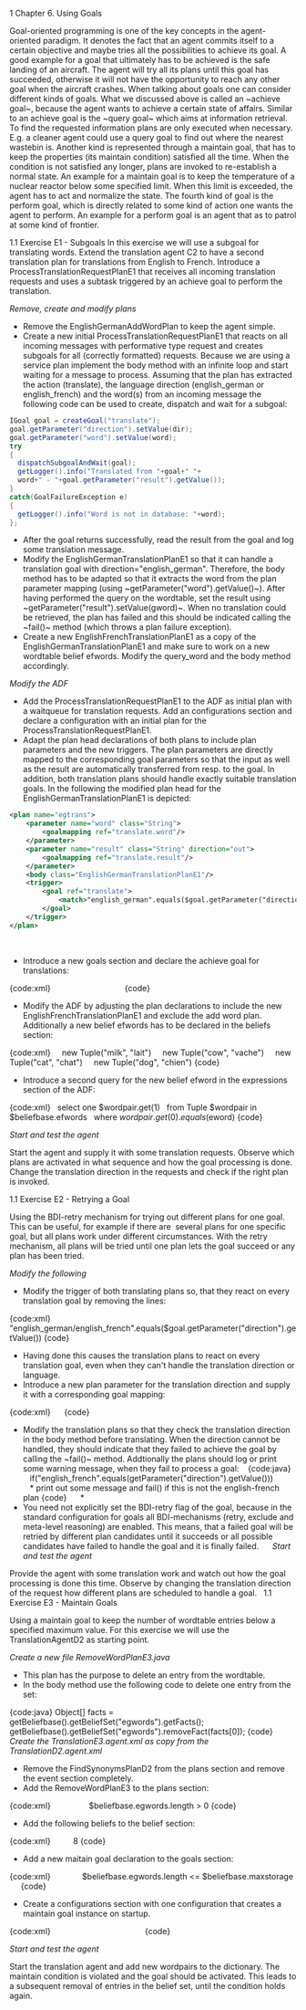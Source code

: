 1 Chapter 6. Using Goals

Goal-oriented programming is one of the key concepts in the agent-oriented paradigm. It denotes the fact that an agent commits itself to a certain objective and maybe tries all the possibilities to achieve its goal. A good example for a goal that ultimately has to be achieved is the safe landing of an aircraft. The agent will try all its plans until this goal has succeeded, otherwise it will not have the opportunity to reach any other goal when the aircraft crashes. When talking about goals one can consider different kinds of goals. What we discussed above is called an ~achieve goal~, because the agent wants to achieve a certain state of affairs. Similar to an achieve goal is the ~query goal~ which aims at information retrieval. To find the requested information plans are only executed when necessary. E.g. a cleaner agent could use a query goal to find out where the nearest wastebin is. Another kind is represented through a maintain goal, that has to keep the properties (its maintain condition) satisfied all the time. When the condition is not satisfied any longer, plans are invoked to re-establish a normal state. An example for a maintain goal is to keep the temperature of a nuclear reactor below some specified limit. When this limit is exceeded, the agent has to act and normalize the state. The fourth kind of goal is the perform goal, which is directly related to some kind of action one wants the agent to perform. An example for a perform goal is an agent that as to patrol at some kind of frontier.

1.1 Exercise E1 - Subgoals
In this exercise we will use a subgoal for translating words. Extend the translation agent C2 to have a second translation plan for translations from English to French. Introduce a ProcessTranslationRequestPlanE1 that receives all incoming translation requests and uses a subtask triggered by an achieve goal to perform the translation.





*Remove, create and modify plans*

-   Remove the EnglishGermanAddWordPlan to keep the agent simple.
         
-   Create a new initial ProcessTranslationRequestPlanE1 that reacts on all incoming messages with performative type request and creates subgoals for all (correctly formatted) requests. Because we are using a service plan implement the body method with an infinite loop and start waiting for a message to process. Assuming that the plan has extracted the action (translate), the language direction (english_german or english_french) and the word(s) from an incoming message the following code can be used to create, dispatch and wait for a subgoal:

```java
IGoal goal = createGoal("translate");
goal.getParameter("direction").setValue(dir);
goal.getParameter("word").setValue(word);
try
{
  dispatchSubgoalAndWait(goal);
  getLogger().info("Translated from "+goal+" "+
  word+" - "+goal.getParameter("result").getValue());
}
catch(GoalFailureException e)
{
  getLogger().info("Word is not in database: "+word);
};
```

-   After the goal returns successfully, read the result from the goal and log some translation message.
         
-   Modify the EnglishGermanTranslationPlanE1 so that it can handle a translation goal with direction="english_german". Therefore, the body method has to be adapted so that it extracts the word from the plan parameter mapping (using ~getParameter("word").getValue()~). After having performed the query on the wordtable, set the result using ~getParameter("result").setValue(gword)~. When no translation could be retrieved, the plan has failed and this should be indicated calling the ~fail()~ method (which throws a plan failure exception).
         
-   Create a new EnglishFrenchTranslationPlanE1 as a copy of the EnglishGermanTranslationPlanE1 and make sure to work on a new wordtable belief efwords. Modify the query_word and the body method accordingly.

*Modify the ADF*



-   Add the ProcessTranslationRequestPlanE1 to the ADF as initial plan with a waitqueue for translation requests. Add an configurations section and declare a configuration with an initial plan for the ProcessTranslationRequestPlanE1.
         
-   Adapt the plan head declarations of both plans to include plan parameters and the new triggers. The plan parameters are directly mapped to the corresponding goal parameters so that the input as well as the result are automatically transferred from resp. to the goal. In addition, both translation plans should handle exactly suitable translation goals. In the following the modified plan head for the EnglishGermanTranslationPlanE1 is depicted:

```xml
<plan name="egtrans">
    <parameter name="word" class="String">
        <goalmapping ref="translate.word"/>
    </parameter>
    <parameter name="result" class="String" direction="out">
        <goalmapping ref="translate.result"/>
    </parameter>
    <body class="EnglishGermanTranslationPlanE1"/>
    <trigger>
		<goal ref="translate">
            <match>"english_german".equals($goal.getParameter("direction").getValue())</match>
        </goal>
    </trigger>
</plan>
```
     

-   Introduce a new goals section and declare the achieve goal for translations:

{code:xml}
<goals>
	<achievegoal name="translate">
        <parameter name="direction" class="String"/>
        <parameter name="word" class="String"/>
        <parameter name="result" class="String" direction="out"/>
    </achievegoal>
</goals>
{code}

-   Modify the ADF by adjusting the plan declarations to include the new EnglishFrenchTranslationPlanE1 and exclude the add word plan. Additionally a new belief efwords has to be declared in the beliefs section:

{code:xml}
<beliefset name="efwords" class="Tuple">
    <fact>new Tuple("milk", "lait")</fact>
    <fact>new Tuple("cow", "vache")</fact>
    <fact>new Tuple("cat", "chat")</fact>
    <fact>new Tuple("dog", "chien")</fact>
</beliefset>
{code}

-   Introduce a second query for the new belief efword in the expressions section of the ADF:

{code:xml}
<expression name="query_efword">
  select one $wordpair.get(1)
  from Tuple $wordpair in $beliefbase.efwords
  where $wordpair.get(0).equals($eword)
</expression>
{code}

*Start and test the agent*

Start the agent and supply it with some translation requests. Observe which plans are activated in what sequence and how the goal processing is done. Change the translation direction in the requests and check if the right plan is invoked.

1.1 Exercise E2 - Retrying a Goal

Using the BDI-retry mechanism for trying out different plans for one goal. This can be useful, for example if there are  several plans for one specific goal, but all plans work under different circumstances. With the retry mechanism, all plans will be tried until one plan lets the goal succeed or any plan has been tried.





*Modify the following*
   

-   Modify the trigger of both translating plans so, that they react on every translation goal by removing the lines:

{code:xml}
<match>"english_german/english_french".equals($goal.getParameter("direction").getValue())</match>
{code}
     

-   Having done this causes the translation plans to react on every translation goal, even when they can't handle the translation direction or language.
         
-   Introduce a new plan parameter for the translation direction and supply it with a corresponding goal mapping:

{code:xml}
<parameter name="direction" class="String">
    <goalmapping ref="translate.direction"/>
</parameter>
{code}
     

-   Modify the translation plans so that they check the translation direction in the body method before translating. When the direction cannot be handled, they should indicate that they failed to achieve the goal by calling the ~fail()~ method. Addtionally the plans should log or print some warning message, when they fail to process a goal:
       
    {code:java}   
    if("english_french".equals(getParameter("direction").getValue()))
        * print out some message and fail() if this is not the english-french plan
    {code}
         *
-   You need not explicitly set the BDI-retry flag of the goal, because in the standard configuration for goals all BDI-mechanisms (retry, exclude and meta-level reasoning) are enabled. This means, that a failed goal will be retried by different plan candidates until it succeeds or all possible candidates have failed to handle the goal and it is finally failed.
         
    *Start and test the agent*

Provide the agent with some translation work and watch out how the goal processing is done this time. Observe by changing the translation direction of the request how different plans are scheduled to handle a goal.
  
1.1 Exercise E3 - Maintain Goals

Using a maintain goal to keep the number of wordtable entries below a specified maximum value. For this exercise we will use the TranslationAgentD2 as starting point.

*Create a new file RemoveWordPlanE3.java*

-   This plan has the purpose to delete an entry from the wordtable.
         
-   In the body method use the following code to delete one entry from the set:

{code:java}
Object[] facts = getBeliefbase().getBeliefSet("egwords").getFacts();
getBeliefbase().getBeliefSet("egwords").removeFact(facts[0]);
{code}
     
*Create the TranslationE3.agent.xml as copy from the TranslationD2.agent.xml*
   

-   Remove the FindSynonymsPlanD2 from the plans section and remove the event section completely.
         
-   Add the RemoveWordPlanE3 to the plans section:

{code:xml}
<plan name="remegword">
  <body class="RemoveWordPlanE3"/>
  <trigger>
    <goal ref="keepstorage"/>
  </trigger>
  <precondition>$beliefbase.egwords.length > 0</precondition>
</plan>
{code}

-   Add the following beliefs to the belief section:

{code:xml}
<beliefsetref name="egwords">
    <concrete ref="transcap.egwords" />
</beliefsetref>
<belief name="maxstorage" class="int">
    <fact>8</fact>
</belief>
{code}     

-   Add a new maitain goal declaration to the goals section: 

{code:xml}
<maintaingoal name="keepstorage" exclude="when_failed">
    <maintaincondition>
        $beliefbase.egwords.length <= $beliefbase.maxstorage
    </maintaincondition>
</maintaingoal>
{code}
     

-   Create a configurations section with one configuration that creates a maintain goal instance on startup.

{code:xml}
<configurations>
    <configuration name="default">
        <goals>
            <initialgoal ref="keepstorage"/>
        </goals>
    </configuration>
</configurations>
{code}

*Start and test the agent*

Start the translation agent and add new wordpairs to the dictionary. The maintain condition is violated and the goal should be activated. This leads to a subsequent removal of entries in the belief set, until the condition holds again. 
